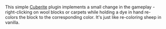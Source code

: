 This simple [Cuberite](https://cuberite.org) plugin implements a small change in the gameplay - right-clicking on wool blocks or carpets
while holding a dye in hand re-colors the block to the corresponding color.
It's just like re-coloring sheep in vanilla.
